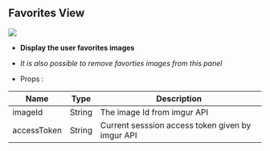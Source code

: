 ## Favorites View

![](https://i.ibb.co/V2qnLSN/Screenshot-2020-10-24-17-42-32-993-com-epicture.jpg)

- **Display the user favorites images**
- *It is also possible to remove favorties images from this panel*
 
- Props :

| Name  | Type  | Description
|---|---|---|
| imageId  | String  | The image Id from imgur API  |
|  accessToken | String  | Current sesssion access token given by imgur API  |

